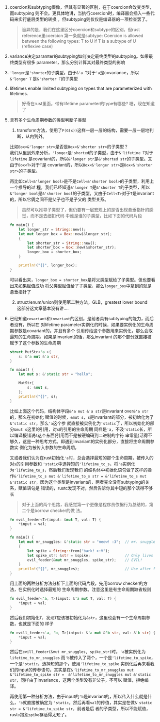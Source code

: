 1. coercion和subtyping很像，但其有显著的区别，在于coercion会改变类型，而subtyping
   则不会。更具体地讲，当执行coercion时，编译器会插入一些代码来实行底层类型的转换
   ，但subtyping则仅仅是编译器的一项检查罢了。

   > 诡异的是，我们在这里区分coercion和subtype的区别。但rust reference里coercion
   第一条就是subtype: Coercion is allowed between the following types: T to U if 
   T is a subtype of U (reflexive case)


2. variance决定paramter的subtyping如何决定最终类型的subtyping。如果最终类型有很多
   parameter，那么分别计算其对最终类型的影响


3. `'longer`是`'shorter`的子类型，由于`&'a T`对于`'a`是covariance，所以`&'longer T`
   是`&'shorter T`的子类型


4. lifetimes enable limited subtyping on types that are parameterized with lifetimes.
   
   > 好奇在rust里面，带有lifetime parameter的type有哪些?
   嗯，现在知道了
   


5. 具有多个生命周期参数的类型判断子类型
    
   1. transform方法，使用了`F(G(x))`这样一层一层的结构，需要一层一层地判断，从内到外。
   
   比如`Box<&'longer str>`是否是`Box<&'shorter str>`的子类型？  
   我们从里到外来分析，`'longer`是`'shorted`的子类型，由于`&'lifetime T`对于`lifetime`
   是covariant的，所以`&'longer str`是`&'shorted str`的子类型。又由于`Box<T>`对于`T`是
   covariant的，所以`Box<&'longer str>`是`Box<&'shorter str>`的子类型。

   再比如`Cell<&'longer bool>`是不是`Cell<&'shorter bool>`的子类型，利用上一个推导的过
   程，我们已经知道`&'longer T`是`&'shorter T`的子类型，所以`&'longer bool`是`&'shorter
   bool`的子类型，又由于`Cell<T>`对于`T`是invariant的，所以它俩之间不是父子也不是子父的
   类型关系。

   > 虽然可以推导子类型了，但仍要有一层宏观上的是否出现悬垂指针的感觉，而不是去细扣代码
   中谁是谁的子类型，比如下面的代码片段
   ```rust
   fn main() {
       let longer_str = String::new();
       let mut longer_box = Box::new(&longer_str);
       {
           let shorter_str = String::new();
           let shorter_box = Box::new(&shorter_str);
           longer_box = shorter_box;
       }

       println!("{}", longer_box);
   }
   ```
   可以看出来，`longer_box = shorter_box`是将父类型赋给了子类型。但也要看出来如果赋值成功
   将父类型赋值给了子类型，那么`longer_box`中拿到的就是悬垂指针了

   2. struct/enum/union则使用第二种方法，GLB，greatest lower bound  
   这部分这文章基本没有讲....


6. 已经知道`covariant`和`invariant`的区别，是前者具有subtyping的能力，而后者没有，所以在
   对lifetime parameter实例化的时候，如果要实例化的生命周期参数是covariant的，并且有多个
   引用传给这个参数用来实例化，那么会取最短的生命周期。如果是invariant的话，那么invariant
   的那个部分就直接被赋予了这个参数的生命周期
    
   ```rust
   struct MutStr<'a >{
       s: &'a mut &'a str,
   }

   fn main() {
       let mut s: &'static str = "hello";

       MutStr{
           s: &mut s,
       };
       println!("{}", s);
   }
   ```

   比如上面这个代码，结构体字段`&'a mut &'a str`是invariant over`&'a str`的，那么在初始化
   赋值的时候，`&mut s`，`s`是invariant的部分，被初始化为了`&'static str`，那么`'a`这个参
   就直接被实例化为`'static`了，所以初始化的部分`&mut s`这里的引用，对`s`的引用的生命周期
   同样是`'a`，不及`'static`长，所以编译报错说s这个东西(引用而不是被硬编码到二进制的字符
   串常量)活得不够久，这是一种思考方式。即遇到invariant的实例化部分，直接将生命周期参数实
   例化为被传入参数的生命周期。

   又或者我们认为在rust初始化`'a`时，总会选择最短的那个生命周期，被传入的对`s`的引用参数和
   `'static`中选择短的`'lifetime_to_s`，将`'a`实例化为`'lifetime_to_s`，然后我们发现我们
   的结构体中初始化语句做了这样的操作`&'lifetime_to_s mut &'lifetime_to_s str = &'lifetime_to_s
   mut &'static str`，因为这个类型是invariant的，两者完全没有subtyping的关系，赋值语句是
   错误的，rustc发现不对，然后告诉你其中短的那个活得不够长

   > 对于上面的两个思路，我感觉第一个更像是程序员依据行为总结的，第二个是borrow checker的做
   法。



    ```rust
	fn evil_feeder<T>(input: &mut T, val: T) {
		*input = val;
	}

	fn main() {
		let mut mr_snuggles: &'static str = "meow! :3";  // mr. snuggles forever!!
		{
			let spike = String::from("bark! >:V");
			let spike_str: &str = &spike;                // Only lives for the block
			evil_feeder(&mut mr_snuggles, spike_str);    // EVIL!
		}
		println!("{}", mr_snuggles);                     // Use after free?
	}
	```
    用上面的两种分析方法分析下上面的代码片段，先用borrow checker的方法，在实例化时选择最短的
    生命周期参数。注意这里是有生命周期缺省规则

    ```rust
    fn evil_feeder<'a, T>(input: &'a mut T, val: T) {
        *input = val;
    }
    ```

    然后我们初始化`T`，发现`T`应该被初始化为`&str`，这里也会有一个生命周期参数，也就是下面的
    样子

    ```rust
    fn evill_feeder<'a, 'b, T>(intput: &'a mut &'b str, val: &'b str) {
        *input = val;
    }
    ```

    然后在`evill_feeder(&mut mr_snuggles, spike_str)`时，`'a`被实例化为`lifetime_to_mr_snuggles`
    而`'b`被传入了两个，一个是`'lifetime_to_spike`，一个是`'static`，选择短的那个，使用`'lifetime_to_spike`
    实例化后再来看我们的input的传参语句，其实是在`&'lifetime_to_mr_snuggles mut &'lifetime_to_spike str = 
    &'lifetime_to_mr_snuggles mut &'static str`，同样由于invariance，这两个类型没有非父子，不可以
    赋值，拒绝编译。

    再使用第一种分析方法，由于input的`'b`是invariant的，所以传入什么就是什么，`'b`就直接被确定为
    `'static`，然后再看`val`的传值，其实是在做`&'static str = &'lifetime_to_spike str`，前者是后
    者的子类型，所以不能赋值，rustc抱怨`spike`存活得太短了。
